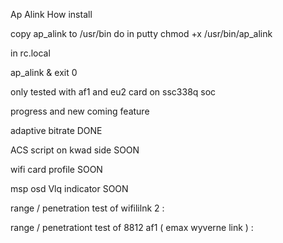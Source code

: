 Ap Alink
How install

copy ap_alink to /usr/bin
do in putty chmod +x /usr/bin/ap_alink

in rc.local

ap_alink &
exit 0

only tested with af1 and eu2 card on ssc338q soc

progress and new coming feature

adaptive bitrate DONE

ACS script on kwad side SOON

wifi card profile SOON

msp osd Vlq indicator SOON 

range / penetration test of wifililnk 2 : 

range / penetrationt test of 8812 af1 ( emax wyverne link ) : 
